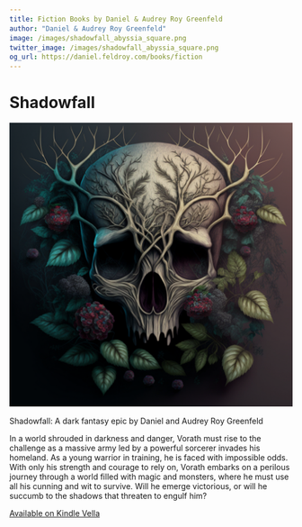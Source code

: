 ```yaml
---
title: Fiction Books by Daniel & Audrey Roy Greenfeld
author: "Daniel & Audrey Roy Greenfeld"
image: /images/shadowfall_abyssia_square.png
twitter_image: /images/shadowfall_abyssia_square.png
og_url: https://daniel.feldroy.com/books/fiction
---
```


# Shadowfall

[![](/public/images/shadowfall_abyssia_square.png)](https://www.amazon.com/Shadowfall-A-Dark-Fantasy-Epic/dp/B0BRBR78N2?tag=mlinar-20)

Shadowfall: A dark fantasy epic by Daniel and Audrey Roy Greenfeld

In a world shrouded in darkness and danger, Vorath must rise to the challenge as a massive army led by a powerful sorcerer invades his homeland. As a young warrior in training, he is faced with impossible odds. With only his strength and courage to rely on, Vorath embarks on a perilous journey through a world filled with magic and monsters, where he must use all his cunning and wit to survive. Will he emerge victorious, or will he succumb to the shadows that threaten to engulf him?

[Available on Kindle Vella](https://www.amazon.com/Shadowfall-A-Dark-Fantasy-Epic/dp/B0BRBR78N2?tag=mlinar-20)

<!-- # Necropolis

[![](/public/images/2022-12-29-necropolis.jpg)](https://www.amazon.com/kindle-vella/story/B09P5C9V2F?tag=mlinar-20) 


Necropolis is a dystopian horror story where an undead ruler dominates the land. Against her, a rebellion has risen, people fighting against the current order willing to commit the greatest evils in their attempts to win. Thrown into this fight is a young woman named Toma, winning impossible battles thanks to a combination of courage and a destiny she does not want to serve.

This is a serialization of a 40 chapter story written in 2020. New episodes are released every Monday.

[Available on Kindle Vella](https://www.amazon.com/kindle-vella/story/B09P5C9V2F?tag=mlinar-20) -->